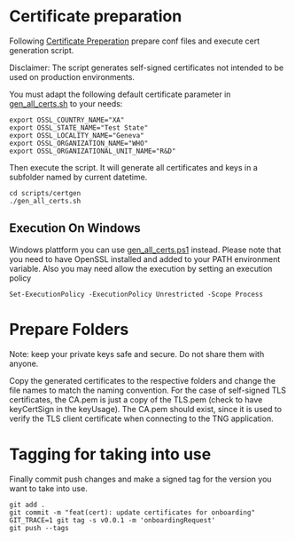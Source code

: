 # Certificate preparation

Following [Certificate Preperation](https://worldhealthorganization.github.io/smart-trust/concepts_CertificatePreperation.html) prepare conf files and execute cert generation script.

Disclaimer: The script generates self-signed certificates not intended to be used on production environments.

You must adapt the following default certificate parameter in [gen_all_certs.sh](gen_all_certs.sh) to your needs:

```
export OSSL_COUNTRY_NAME="XA"
export OSSL_STATE_NAME="Test State"
export OSSL_LOCALITY_NAME="Geneva"
export OSSL_ORGANIZATION_NAME="WHO"
export OSSL_ORGANIZATIONAL_UNIT_NAME="R&D"
```

Then execute the script. It will generate all certificates and keys in a subfolder named by current datetime.

```
cd scripts/certgen
./gen_all_certs.sh
```

## Execution On Windows
Windows plattform you can use [gen_all_certs.ps1](gen_all_certs.ps1) instead. 
Please note that you need to have OpenSSL installed and added to your PATH environment variable.
Also you may need allow the execution by setting an execution policy

```
Set-ExecutionPolicy -ExecutionPolicy Unrestricted -Scope Process
```

# Prepare Folders

Note: keep your private keys safe and secure. Do not share them with anyone. 

Copy the generated certificates to the respective folders and change the file names to match the naming convention.
For the case of self-signed TLS certificates, the CA.pem is just a copy of the TLS.pem (check to have keyCertSign in the keyUsage).
The CA.pem should exist, since it is used to verify the TLS client certificate when connecting to the TNG application.

# Tagging for taking into use

Finally commit push changes and make a signed tag for the version you want to take into use.

```
git add .
git commit -m "feat(cert): update certificates for onboarding"
GIT_TRACE=1 git tag -s v0.0.1 -m 'onboardingRequest'
git push --tags
```
